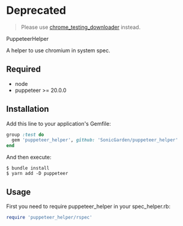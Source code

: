 # Deprecated

> Please use [chrome_testing_downloader](https://github.com/SonicGarden/chrome_testing_downloader) instead.

PuppeteerHelper

A helper to use chromium in system spec.

## Required

- node
- puppeteer >= 20.0.0

## Installation

Add this line to your application's Gemfile:

```ruby
group :test do
  gem 'puppeteer_helper', github: 'SonicGarden/puppeteer_helper'
end
```

And then execute:

```
$ bundle install
$ yarn add -D puppeteer
```

## Usage

First you need to require puppeteer_helper in your spec_helper.rb:

```ruby
require 'puppeteer_helper/rspec'
```
